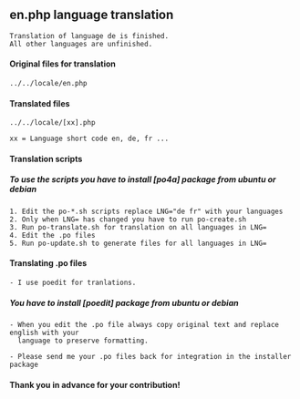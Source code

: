 ## en.php language translation

    Translation of language de is finished.
    All other languages are unfinished.

#### Original files for translation
    ../../locale/en.php

#### Translated files
    ../../locale/[xx].php

    xx = Language short code en, de, fr ...

#### Translation scripts
#####    To use the scripts you have to install [po4a] package from ubuntu or debian

    1. Edit the po-*.sh scripts replace LNG="de fr" with your languages
    2. Only when LNG= has changed you have to run po-create.sh
    3. Run po-translate.sh for translation on all languages in LNG=
    4. Edit the .po files
    5. Run po-update.sh to generate files for all languages in LNG=

#### Translating .po files
    - I use poedit for tranlations.

#####    You have to install [poedit]  package from ubuntu or debian
    - When you edit the .po file always copy original text and replace english with your
      language to preserve formatting.

    - Please send me your .po files back for integration in the installer package

#### Thank you in advance for your contribution!
